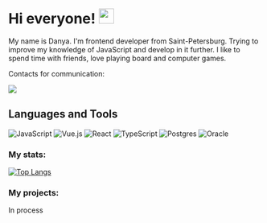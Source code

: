 # Hi everyone! <img src="https://media.giphy.com/media/hvRJCLFzcasrR4ia7z/giphy.gif" width="30px"/>
My name is Danya. I'm frontend developer from Saint-Petersburg. Trying to improve my knowledge of JavaScript and develop in it further. I like to spend time with friends, love playing board and computer games.

Contacts for communication:

  [<img src="https://img.shields.io/badge/Telegram-2CA5E0?style=for-the-badge&logo=telegram&logoColor=white">](https://t.me/borbos0)
    
## Languages and Tools 

![JavaScript](https://img.shields.io/badge/javascript-%23323330.svg?style=for-the-badge&logo=javascript&logoColor=%23F7DF1E) ![Vue.js](https://img.shields.io/badge/vuejs-%2335495e.svg?style=for-the-badge&logo=vuedotjs&logoColor=%234FC08D) ![React](https://img.shields.io/badge/react-%2320232a.svg?style=for-the-badge&logo=react&logoColor=%2361DAFB) ![TypeScript](https://img.shields.io/badge/typescript-%23007ACC.svg?style=for-the-badge&logo=typescript&logoColor=white) ![Postgres](https://img.shields.io/badge/postgres-%23316192.svg?style=for-the-badge&logo=postgresql&logoColor=white) ![Oracle](https://img.shields.io/badge/Oracle-F80000?style=for-the-badge&logo=oracle&logoColor=white)

### My stats:

[![Top Langs](https://github-readme-stats.vercel.app/api/top-langs/?username=anuraghazra&layout=compact&theme=vision-friendly-dark)](https://github.com/anuraghazra/github-readme-stats)

### My projects:

In process
